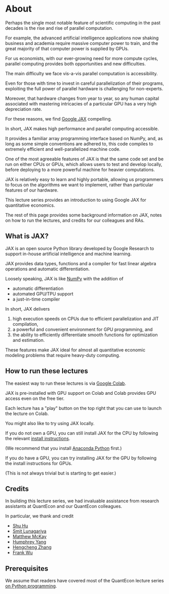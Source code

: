 
# About

Perhaps the single most notable feature of scientific computing in the past
decades is the rise and rise of parallel computation.

For example, the advanced artificial intelligence applications now shaking 
business and academia require massive computer power to train, and the
great majority of that computer power is supplied by GPUs.

For us economists, with our ever-growing need for more compute cycles,
parallel computing provides both opportunities and new difficulties.

The main difficulty we face vis-a-vis parallel computation is accessibility.

Even for those with time to invest in careful parallelization of their programs,
exploiting the full power of parallel hardware is challenging for non-experts.

Moreover, that hardware changes from year to year, so any human capital
associated with mastering intricacies of a particular GPU has a very high
depreciation rate.

For these reasons, we find [Google JAX](https://github.com/google/jax) compelling.

In short, JAX makes high performance and parallel computing accessible. 

It provides a familiar array programming interface based on NumPy, and, as long as
some simple conventions are adhered to, this code compiles to extremely
efficient and well-parallelized machine code.

One of the most agreeable features of JAX is that the same code set and be run on
either CPUs or GPUs, which allows users to test and develop locally, before
deploying to a more powerful machine for heavier computations.

JAX is relatively easy to learn and highly portable, allowing us programmers to
focus on the algorithms we want to implement, rather than particular features of
our hardware.

This lecture series provides an introduction to using Google JAX for
quantitative economics.

The rest of this page provides some background information on JAX, notes on
how to run the lectures, and credits for our colleagues and RAs.



## What is JAX?

JAX is an open source Python library developed by Google Research to support
in-house artificial intelligence and machine learning.

JAX provides data types, functions and a compiler for fast linear
algebra operations and automatic differentiation.

Loosely speaking, JAX is like [NumPy](https://numpy.org/) with the addition of

* automatic differentiation
* automated GPU/TPU support
* a just-in-time compiler

In short, JAX delivers

1. high execution speeds on CPUs due to efficient parallelization and JIT
   compilation,
1. a powerful and convenient environment for GPU programming, and
1. the ability to efficiently differentiate smooth functions for optimization
   and estimation.

These features make JAX ideal for almost all quantitative economic modeling
problems that require heavy-duty computing.


## How to run these lectures

The easiest way to run these lectures is via  [Google Colab](https://colab.research.google.com/).

JAX is pre-installed with GPU support on Colab and Colab provides GPU access
even on the free tier.

Each lecture has a "play" button on the top right that you can use to launch the
lecture on Colab.

You might also like to try using JAX locally.

If you do not own a GPU, you can still install JAX for the CPU by following the relevant [install instructions](https://github.com/google/jax).

(We recommend that you install [Anaconda
Python](https://www.anaconda.com/download) first.)

If you do have a GPU, you can try installing JAX for the GPU by following the
install instructions for GPUs.

(This is not always trivial but is starting to get easier.)

## Credits

In building this lecture series, we had invaluable assistance from research
assistants at QuantEcon and our QuantEcon colleagues.

In particular, we thank and credit 

- [Shu Hu](https://github.com/shlff)
- [Smit Lunagariya](https://github.com/Smit-create)
- [Matthew McKay](https://github.com/mmcky)
- [Humphrey Yang](https://github.com/HumphreyYang)
- [Hengcheng Zhang](https://github.com/HengchengZhang)
- [Frank Wu](https://github.com/chappiewuzefan)


## Prerequisites

We assume that readers have covered most of the QuantEcon lecture
series [on Python programming](https://python-programming.quantecon.org/intro.html).  


